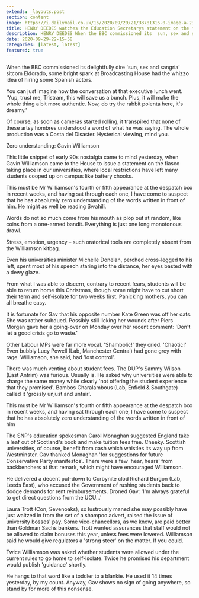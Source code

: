 ```yaml
---
extends: _layouts.post
section: content
image: https://i.dailymail.co.uk/1s/2020/09/29/21/33781316-0-image-a-23_1601411363935.jpg 
title: HENRY DEEDES watches the Education Secretarys statement on the fiasco in our universities  
description: HENRY DEEDES When the BBC commissioned its  sun, sex and sangria sitcom Eldorado, some bright spark at Broadcasting House had the whizzo idea of hiring some Spanish actors. 
date: 2020-09-29-22-15-58 
categories: [latest, latest] 
featured: true 
--- 
```

When the BBC commissioned its delightfully dire 'sun, sex and sangria' sitcom Eldorado, some bright spark at Broadcasting House had the whizzo idea of hiring some Spanish actors.

You can just imagine how the conversation at that executive lunch went. 'Yup, trust me, Tristram, this will save us a bunch. Plus, it will make the whole thing a bit more authentic. Now, do try the rabbit polenta here, it's dreamy.'

Of course, as soon as cameras started rolling, it transpired that none of these artsy hombres understood a word of what he was saying. The whole production was a Costa del Disaster. Hysterical viewing, mind you.

Zero understanding: Gavin Williamson

This little snippet of early 90s nostalgia came to mind yesterday, when Gavin Williamson came to the House to issue a statement on the fiasco taking place in our universities, where local restrictions have left many students cooped up on campus like battery chooks.

This must be Mr Williamson's fourth or fifth appearance at the despatch box in recent weeks, and having sat through each one, I have come to suspect that he has absolutely zero understanding of the words written in front of him. He might as well be reading Swahili.

Words do not so much come from his mouth as plop out at random, like coins from a one-armed bandit. Everything is just one long monotonous drawl.

Stress, emotion, urgency – such oratorical tools are completely absent from the Williamson kitbag.

Even his universities minister Michelle Donelan, perched cross-legged to his left, spent most of his speech staring into the distance, her eyes basted with a dewy glaze.

From what I was able to discern, contrary to recent fears, students will be able to return home this Christmas, though some might have to cut short their term and self-isolate for two weeks first. Panicking mothers, you can all breathe easy.

It is fortunate for Gav that his opposite number Kate Green was off her oats. She was rather subdued. Possibly still licking her wounds after Piers Morgan gave her a going-over on Monday over her recent comment: 'Don't let a good crisis go to waste.'

Other Labour MPs were far more vocal. 'Shambolic!' they cried. 'Chaotic!' Even bubbly Lucy Powell (Lab, Manchester Central) had gone grey with rage. Williamson, she said, had 'lost control'.

There was much venting about student fees. The DUP's Sammy Wilson (East Antrim) was furious. Usually is. He asked why universities were able to charge the same money while clearly 'not offering the student experience that they promised'. Bambos Charalambous (Lab, Enfield & Southgate) called it 'grossly unjust and unfair'.

This must be Mr Williamson's fourth or fifth appearance at the despatch box in recent weeks, and having sat through each one, I have come to suspect that he has absolutely zero understanding of the words written in front of him

The SNP's education spokesman Carol Monaghan suggested England take a leaf out of Scotland's book and make tuition fees free. Cheeky. Scottish universities, of course, benefit from cash which whistles its way up from Westminster. Gav thanked Monaghan 'for suggestions for future Conservative Party manifestos'. There were a few 'hear, hears' from backbenchers at that remark, which might have encouraged Williamson.

He delivered a decent put-down to Corbynite clod Richard Burgon (Lab, Leeds East), who accused the Government of rushing students back to dodge demands for rent reimbursements. Droned Gav: 'I'm always grateful to get direct questions from the UCU...'

Laura Trott (Con, Sevenoaks), so lustrously maned she may possibly have just waltzed in from the set of a shampoo advert, raised the issue of university bosses' pay. Some vice-chancellors, as we know, are paid better than Goldman Sachs bankers. Trott wanted assurances that staff would not be allowed to claim bonuses this year, unless fees were lowered. Williamson said he would give regulators a 'strong steer' on the matter. If you could.

Twice Williamson was asked whether students were allowed under the current rules to go home to self-isolate. Twice he promised his department would publish 'guidance' shortly. 

He hangs to that word like a toddler to a blankie. He used it 14 times yesterday, by my count. Anyway, Gav shows no sign of going anywhere, so stand by for more of this nonsense. 

